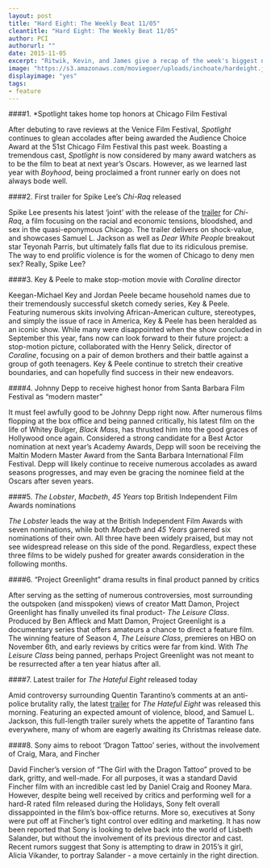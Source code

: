 ```yaml
---
layout: post
title: "Hard Eight: The Weekly Beat 11/05"
cleantitle: "Hard Eight: The Weekly Beat 11/05"
author: PCI
authorurl: ""
date: 2015-11-05
excerpt: "Ritwik, Kevin, and James give a recap of the week's biggest news"
image: "https://s3.amazonaws.com/moviegoer/uploads/inchoate/hardeight.jpg"
displayimage: "yes"
tags: 
- feature
---
```

	
####1. *Spotlight takes home top honors at Chicago Film Festival

After debuting to rave reviews at the Venice Film Festival, *Spotlight* continues to glean accolades after being awarded the Audience Choice Award at the 51st Chicago Film Festival this past week. Boasting a tremendous cast, *Spotlight* is now considered by many award watchers as to be the film to beat at next year’s Oscars. However, as we learned last year with *Boyhood*, being proclaimed a front runner early on does not always bode well. 


####2. First trailer for Spike Lee’s *Chi-Raq* released

Spike Lee presents his latest ‘joint’ with the release of the [trailer](https://vimeo.com/144523728) for *Chi-Raq*, a film focusing on the racial and economic tensions, bloodshed, and sex in the quasi-eponymous Chicago. The trailer delivers on shock-value, and showcases Samuel L. Jackson as well as *Dear White People* breakout star Teyonah Parris, but ultimately falls flat due to its ridiculous premise. The way to end prolific violence is for the women of Chicago to deny men sex? Really, Spike Lee? 
		

####3. Key & Peele to make stop-motion movie with *Coraline* director

Keegan-Michael Key and Jordan Peele became household names due to their tremendously successful sketch comedy series, Key & Peele. Featuring numerous skits involving African-American culture, stereotypes, and simply the issue of race in America, Key & Peele has been heralded as an iconic show. While many were disappointed when the show concluded in September this year, fans now can look forward to their future project: a stop-motion picture, collaborated with the Henry Selick, director of *Coraline*, focusing on a pair of demon brothers and their battle against a group of goth teenagers. Key & Peele continue to stretch their creative boundaries, and can hopefully find success in their new endeavors. 

####4. Johnny Depp to receive highest honor from Santa Barbara Film Festival as “modern master”

It must feel awfully good to be Johnny Depp right now. After numerous films flopping at the box office and being panned critically, his latest film on the life of Whitey Bulger, *Black Mass*, has thrusted him into the good graces of Hollywood once again. Considered a strong candidate for a Best Actor nomination at next year’s Academy Awards, Depp will soon be receiving the Maltin Modern Master Award from the Santa Barbara International Film Festival. Depp will likely continue to receive numerous accolades as award seasons progresses, and may even be gracing the nominee field at the Oscars after seven years.

####5. *The Lobster*, *Macbeth*, *45 Years* top British Independent Film Awards nominations

*The Lobster* leads the way at the British Independent Film Awards with seven nominations, while both *Macbeth* and *45 Years* garnered six nominations of their own. All three have been widely praised, but may not see widespread release on this side of the pond. Regardless, expect these three films to be widely pushed for greater awards consideration in the following months.

####6. “Project Greenlight” drama results in final product panned by critics

After serving as the setting of numerous controversies, most surrounding the outspoken (and misspoken) views of creator Matt Damon, Project Greenlight has finally unveiled its final product- *The Leisure Class*. Produced by Ben Affleck and Matt Damon, Project Greenlight is a documentary series that offers amateurs a chance to direct a feature film. The winning feature of Season 4, *The Leisure Class*, premieres on HBO on November 6th, and early reviews by critics were far from kind. With *The Leisure Class* being panned, perhaps Project Greenlight was not meant to be resurrected after a ten year hiatus after all. 

####7. Latest trailer for *The Hateful Eight* released today

Amid controversy surrounding Quentin Tarantino’s comments at an anti-police brutality rally, the latest [trailer](https://www.youtube.com/watch?v=6_UI1GzaWv0) for *The Hateful Eight* was released this morning. Featuring an expected amount of violence, blood, and Samuel L. Jackson, this full-length trailer surely whets the appetite of Tarantino fans everywhere, many of whom are eagerly awaiting its Christmas release date. 

####8. Sony aims to reboot ‘Dragon Tattoo’ series, without the involvement of Craig, Mara, and Fincher

David Fincher’s version of “The Girl with the Dragon Tattoo” proved to be dark, gritty, and well-made. For all purposes, it was a standard David Fincher film with an incredible cast led by Daniel Craig and Rooney Mara. However, despite being well received by critics and performing well for a hard-R rated film released during the Holidays, Sony felt overall dissappointed in the film’s box-office returns. More so, executives at Sony were put off at Fincher’s tight control over editing and marketing. It has now been reported that Sony is looking to delve back into the world of Lisbeth Salander, but without the involvement of its previous director and cast. Recent rumors suggest that Sony is attempting to draw in 2015’s it girl, Alicia Vikander, to portray Salander - a move certainly in the right direction.
